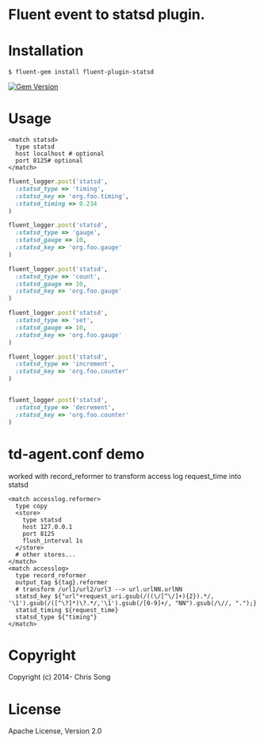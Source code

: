 # Fluent event to statsd plugin.

# Installation

```
$ fluent-gem install fluent-plugin-statsd
```

[![Gem Version](https://badge.fury.io/rb/fluent-plugin-statsd.png)](http://badge.fury.io/rb/fluent-plugin-statsd)

# Usage

```
<match statsd>
  type statsd
  host localhost # optional
  port 8125# optional
</match>
```

```ruby
fluent_logger.post('statsd',
  :statsd_type => 'timing',
  :statsd_key => 'org.foo.timing',
  :statsd_timing => 0.234
)

fluent_logger.post('statsd',
  :statsd_type => 'gauge',
  :statsd_gauge => 10,
  :statsd_key => 'org.foo.gauge'
)

fluent_logger.post('statsd',
  :statsd_type => 'count',
  :statsd_gauge => 10,
  :statsd_key => 'org.foo.gauge'
)

fluent_logger.post('statsd',
  :statsd_type => 'set',
  :statsd_gauge => 10,
  :statsd_key => 'org.foo.gauge'
)

fluent_logger.post('statsd',
  :statsd_type => 'increment',
  :statsd_key => 'org.foo.counter'
)


fluent_logger.post('statsd',
  :statsd_type => 'decrement',
  :statsd_key => 'org.foo.counter'
)
```

# td-agent.conf demo

worked with record_reformer to transform access log request_time into statsd

```
<match accesslog.reformer>
  type copy
  <store>
    type statsd
    host 127.0.0.1
    port 8125
    flush_interval 1s 
  </store>
  # other stores...
</match>
<match accesslog>
  type record_reformer
  output_tag ${tag}.reformer
  # transform /url1/url2/url3 --> url.urlNN.urlNN
  statsd_key ${"url"+request_uri.gsub(/((\/[^\/]+){2}).*/, '\1').gsub(/([^\?]*)\?.*/,'\1').gsub(/[0-9]+/, "NN").gsub(/\//, ".");}
  statsd_timing ${request_time}
  statsd_type ${"timing"}
</match>
```


# Copyright

Copyright (c) 2014- Chris Song

# License

Apache License, Version 2.0
